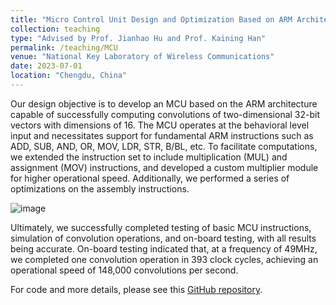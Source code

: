 ```yaml
---
title: "Micro Control Unit Design and Optimization Based on ARM Architecture"
collection: teaching
type: "Advised by Prof. Jianhao Hu and Prof. Kaining Han"
permalink: /teaching/MCU
venue: "National Key Laboratory of Wireless Communications"
date: 2023-07-01
location: "Chengdu, China"
---
```


Our design objective is to develop an MCU based on the ARM architecture capable of successfully computing convolutions of two-dimensional 32-bit vectors with dimensions of 16. The MCU operates at the behavioral level input and necessitates support for fundamental ARM instructions such as ADD, SUB, AND, OR, MOV, LDR, STR, B/BL, etc. To facilitate computations, we extended the instruction set to include multiplication (MUL) and assignment (MOV) instructions, and developed a custom multiplier module for higher operational speed. Additionally, we performed a series of optimizations on the assembly instructions.

![image](https://github.com/TongZhao1030/Tongzhao1030.github.io/assets/164134563/9d5882df-5796-45df-b9af-0f0ffe13a975 "Data Path of MCU")


Ultimately, we successfully completed testing of basic MCU instructions, simulation of convolution operations, and on-board testing, with all results being accurate. On-board testing indicated that, at a frequency of 49MHz, we completed one convolution operation in 393 clock cycles, achieving an operational speed of 148,000 convolutions per second.

For code and more details, please see this [GitHub repository](https://github.com/TongZhao1030/MCU).
